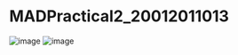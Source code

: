 # MADPractical2_20012011013
![image](https://user-images.githubusercontent.com/98973295/186718875-4b171efc-3535-4f0e-b02f-22631073e188.png)
![image](https://user-images.githubusercontent.com/98973295/186718919-d3173b6a-87d2-4e21-942e-e4e7a90ddf34.png)
